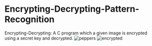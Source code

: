 # Encrypting-Decrypting-Pattern-Recognition
Encrypting-Decrypting: A C program which a given image is encrypted using a secret key and decrypted. 
![peppers](https://user-images.githubusercontent.com/48496260/75115296-b2d1c900-5665-11ea-86e4-ab9e2ed93f67.png)
![encrypted](https://user-images.githubusercontent.com/48496260/75115312-dd238680-5665-11ea-9feb-5acb5eae49ed.png)
